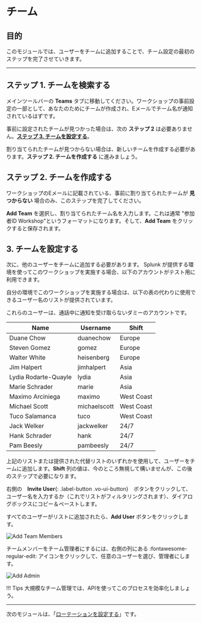 # チーム

## 目的

このモジュールでは、ユーザーをチームに追加することで、チーム設定の最初のステップを完了させていきます。

---

## ステップ 1. チームを検索する

メインツールバーの **Teams** タブに移動してください。ワークショップの事前設定の一部として、あなたのためにチームが作成され、Eメールでチーム名が通知されているはずです。

事前に設定されたチームが見つかった場合は、次の **ステップ 2** は必要ありません。[**ステップ 3. チームを設定する**](../team/#3)。

割り当てられたチームが見つからない場合は、新しいチームを作成する必要があります。**ステップ 2. チームを作成する** に進みましょう。

## ステップ 2. チームを作成する

ワークショップのEメールに記載されている、事前に割り当てられたチームが **見つからない** 場合のみ、このステップを完了してください。

**Add Team** を選択し、割り当てられたチーム名を入力します。これは通常 "参加者ID Workshop"というフォーマットになります。そして、**Add Team** をクリックすると保存されます。

## 3. チームを設定する

次に、他のユーザーをチームに追加する必要があります。 Splunk が提供する環境を使ってこのワークショップを実施する場合、以下のアカウントがテスト用に利用できます。

自分の環境でこのワークショップを実施する場合は、以下の表の代わりに使用できるユーザー名のリストが提供されています。

これらのユーザーは、通話中に通知を受け取らないダミーのアカウントです。

| Name                 | Username     | Shift      |
| -------------------- | ------------ | ---------- |
| Duane Chow           | duanechow    | Europe     |
| Steven Gomez         | gomez        | Europe     |
| Walter White         | heisenberg   | Europe     |
| Jim Halpert          | jimhalpert   | Asia       |
| Lydia Rodarte-Quayle | lydia        | Asia       |
| Marie Schrader       | marie        | Asia       |
| Maximo Arciniega     | maximo       | West Coast |
| Michael Scott        | michaelscott | West Coast |
| Tuco Salamanca       | tuco         | West Coast |
| Jack Welker          | jackwelker   | 24/7       |
| Hank Schrader        | hank         | 24/7       |
| Pam Beesly           | pambeesly    | 24/7       |

上記のリストまたは提供された代替リストのいずれかを使用して、ユーザーをチームに追加します。**Shift** 列の値は、今のところ無視して構いませんが、この後のステップで必要になります。

右側の　**Invite User**{: .label-button .vo-ui-button}　ボタンをクリックして、ユーザー名を入力するか（これでリストがフィルタリングされます）、ダイアログボックスにコピー＆ペーストします。

すべてのユーザーがリストに追加されたら、**Add User** ボタンをクリックします。

![Add Team Members](../../images/oncall/add-team-members.png)

チームメンバーをチーム管理者にするには、右側の列にある :fontawesome-regular-edit: アイコンをクリックして、任意のユーザーを選び、管理者にします。

![Add Admin](../../images/oncall/team-admin.png)

!!! Tips
    大規模なチーム管理では、APIを使ってこのプロセスを効率化しましょう。

---
次のモジュールは、「[ローテーションを設定する](../rotations/)」です。
